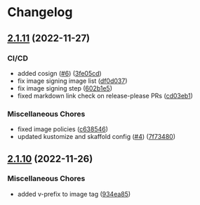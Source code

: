 # Changelog

## [2.1.11](https://github.com/miracum/registry-on-fhir/compare/v2.1.10...v2.1.11) (2022-11-27)


### CI/CD

* added cosign ([#6](https://github.com/miracum/registry-on-fhir/issues/6)) ([3fe05cd](https://github.com/miracum/registry-on-fhir/commit/3fe05cda5268b88009e83d32a97fc212cb09aedb))
* fix image signing image list ([df0d037](https://github.com/miracum/registry-on-fhir/commit/df0d03752a36d549116ca8701bf77d124b95da88))
* fix image signing step ([602b1e5](https://github.com/miracum/registry-on-fhir/commit/602b1e511cd2c241eb53585d18cc24e933648673))
* fixed markdown link check on release-please PRs ([cd03eb1](https://github.com/miracum/registry-on-fhir/commit/cd03eb1a23a1240bc829eeaa96eb35581e6b1c22))


### Miscellaneous Chores

* fixed image policies ([c638546](https://github.com/miracum/registry-on-fhir/commit/c638546e58898119933828bfff8b210c58b40c26))
* updated kustomize and skaffold config ([#4](https://github.com/miracum/registry-on-fhir/issues/4)) ([7f73480](https://github.com/miracum/registry-on-fhir/commit/7f7348090e4b8b40fa014f4b7b906aa140d39b3f))

## [2.1.10](https://github.com/miracum/registry-on-fhir/compare/v2.1.9...v2.1.10) (2022-11-26)


### Miscellaneous Chores

* added v-prefix to image tag ([934ea85](https://github.com/miracum/registry-on-fhir/commit/934ea85e04bf5f39aeea30b2c44e89ef7df9bebe))
